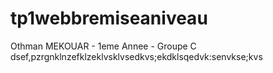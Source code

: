 # tp1webbremiseaniveau
Othman MEKOUAR - 1eme Annee - Groupe C
dsef,pzrgnklnzefklzeklvsklvsedkvs;ekdklsqedvk:senvkse;kvs<qdebkjl>
